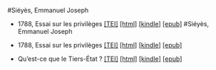 #Siéyès, Emmanuel Joseph

* 1788, Essai sur les privilèges  <a class="file tei" href="https://hurlus.github.io/tei/sieyes1788_essai-privileges.xml">[TEI]</a>  <a class="file html" href="https://hurlus.github.io/sieyes/sieyes1788_essai-privileges.html">[html]</a>  <a class="file mobi" href="https://hurlus.github.io/sieyes/sieyes1788_essai-privileges.mobi">[kindle]</a>  <a class="file epub" href="https://hurlus.github.io/sieyes/sieyes1788_essai-privileges.epub">[epub]</a> 
#Siéyès, Emmanuel Joseph

* 1788, Essai sur les privilèges  <a class="file tei" href="https://hurlus.github.io/tei/sieyes1788_essai-privileges.xml">[TEI]</a>  <a class="file html" href="https://hurlus.github.io/sieyes/sieyes1788_essai-privileges.html">[html]</a>  <a class="file mobi" href="https://hurlus.github.io/sieyes/sieyes1788_essai-privileges.mobi">[kindle]</a>  <a class="file epub" href="https://hurlus.github.io/sieyes/sieyes1788_essai-privileges.epub">[epub]</a> 
* Qu’est-ce que le Tiers-État ?  <a class="file tei" href="https://hurlus.github.io/tei/sieyes1789_tiers-etat.xml">[TEI]</a>  <a class="file html" href="https://hurlus.github.io/sieyes/sieyes1789_tiers-etat.html">[html]</a>  <a class="file mobi" href="https://hurlus.github.io/sieyes/sieyes1789_tiers-etat.mobi">[kindle]</a>  <a class="file epub" href="https://hurlus.github.io/sieyes/sieyes1789_tiers-etat.epub">[epub]</a> 
